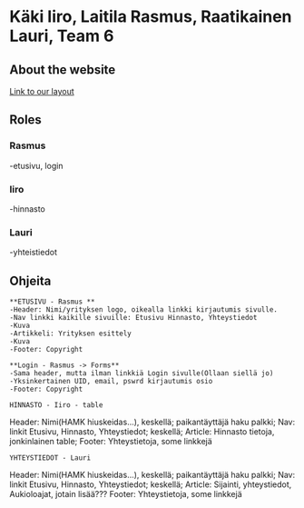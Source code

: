 # Käki Iiro, Laitila Rasmus, Raatikainen Lauri, Team 6

## About the website
[Link to our layout](https://rajamäenhiuskeidas.fi/)

## Roles

### Rasmus
-etusivu, login
### Iiro
-hinnasto
### Lauri
-yhteistiedot


## Ohjeita ##
	**ETUSIVU - Rasmus **
	-Header: Nimi/yrityksen logo, oikealla linkki kirjautumis sivulle.
	-Nav linkki kaikille sivuille: Etusivu Hinnasto, Yhteystiedot
	-Kuva
	-Artikkeli: Yrityksen esittely
	-Kuva
	-Footer: Copyright

	**Login - Rasmus -> Forms**
	-Sama header, mutta ilman linkkiä Login sivulle(Ollaan siellä jo)
	-Yksinkertainen UID, email, pswrd kirjautumis osio
	-Footer: Copyright

	HINNASTO - Iiro - table
Header: Nimi(HAMK hiuskeidas...), keskellä; paikantäyttäjä haku palkki;
Nav: linkit Etusivu, Hinnasto, Yhteystiedot; keskellä;
Article: Hinnasto tietoja, jonkinlainen table;
Footer: Yhteystietoja, some linkkejä

	YHTEYSTIEDOT - Lauri
Header: Nimi(HAMK hiuskeidas...), keskellä; paikantäyttäjä haku palkki;
Nav: linkit Etusivu, Hinnasto, Yhteystiedot; keskellä;
Article: Sijainti, yhteystiedot, Aukioloajat, jotain lisää???
Footer: Yhteystietoja, some linkkejä
